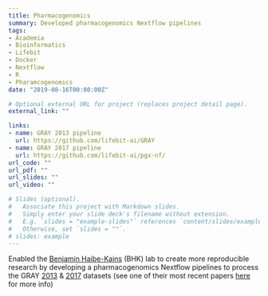 ```yaml
---
title: Pharmacogenomics
summary: Developed pharmacogenomics Nextflow pipelines
tags:
- Academia
- Bioinformatics
- Lifebit
- Docker
- Nextflow
- R
- Pharamcogenomics
date: "2019-08-16T00:00:00Z"

# Optional external URL for project (replaces project detail page).
external_link: ""

links:
- name: GRAY 2013 pipeline
  url: https://github.com/lifebit-ai/GRAY
- name: GRAY 2017 pipeline
  url: https://github.com/lifebit-ai/pgx-nf/
url_code: ""
url_pdf: ""
url_slides: ""
url_video: ""

# Slides (optional).
#   Associate this project with Markdown slides.
#   Simply enter your slide deck's filename without extension.
#   E.g. `slides = "example-slides"` references `content/slides/example-slides.md`.
#   Otherwise, set `slides = ""`.
# slides: example
---
```


Enabled the  [Benjamin Haibe-Kains](https://scholar.google.co.uk/citations?user=hfGa2RMAAAAJ&hl=en) (BHK) lab to create more reproducible research by developing a pharmacogenomics Nextflow pipelines to process the GRAY [2013](https://github.com/lifebit-ai/GRAY) & [2017](https://github.com/lifebit-ai/pgx-nf/) datasets (see one of their most recent papers [here](https://www.nature.com/articles/s41597-019-0174-7) for more info)